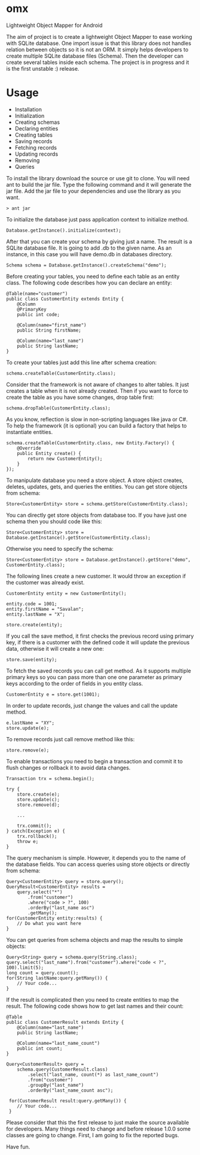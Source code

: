 # omx
Lightweight Object Mapper for Android

The aim of project is to create a lightweight Object Mapper to ease working with SQLite database. One import issue is
that this library does not handles relation between objects so it is not an ORM. It simply helps developers to create
multiple SQLite database files (Schema). Then the developer can create several tables inside each schema. The project is
in progress and it is the first unstable :) release.

# Usage

* Installation
* Initialization
* Creating schemas
* Declaring entities
* Creating tables
* Saving records
* Fetching records
* Updating records
* Removing 
* Queries

To install the library download the source or use git to clone. You will need ant to build the jar file. Type the following
command and it will generate the jar file. Add the jar file to your dependencies and use the library as you want.

    > ant jar

To initialize the database just pass application context to initialize method.

    Database.getInstance().initialize(context);

After that you can create your schema by giving just a name. The result is a SQLite database file. It is going to add .db 
to the given name. As an instance, in this case you will have demo.db in databases directory.

    Schema schema = Database.getInstance().createSchema("demo");


Before creating your tables, you need to define each table as an entity class. The following code describes how you can 
declare an entity:

    @Table(name="customer")
    public class CustomerEntity extends Entity {
        @Column
        @PrimaryKey
        public int code;

        @Column(name="first_name")
        public String firstName;

        @Column(name="last_name")
        public String lastName;
    }

To create your tables just add this line after schema creation:

    schema.createTable(CustomerEntity.class);
    
Consider that the framework is not aware of changes to alter tables. It just creates a table when it is not already
created. Then if you want to force to create the table as you have some changes, drop table first:

    schema.dropTable(CustomerEntity.class);

As you know, reflection is slow in non-scripting languages like java or C#. To help the framework (it is optional) you
can build a factory that helps to instantiate entities.

    schema.createTable(CustomerEntity.class, new Entity.Factory() {
        @Override
        public Entity create() {
            return new CustomerEntity();
        }
    });

To manipulate database you need a store object. A store object creates, deletes, updates, gets, and queries the entities.
You can get store objects from schema:

    Store<CustomerEntity> store = schema.getStore(CustomerEntity.class);
    
You can directly get store objects from database too. If you have just one schema then you should code like this:

    Store<CustomerEntity> store = Database.getInstance().getStore(CustomerEntity.class);
    
Otherwise you need to specify the schema:

    Store<CustomerEntity> store = Database.getInstance().getStore("demo", CustomerEntity.class);
    
The following lines create a new customer. It would throw an exception if the customer was already exist.

    CustomerEntity entity = new CustomerEntity();

    entity.code = 1001;
    entity.firstName = "Savalan";
    entity.lastName = "X";

    store.create(entity);

If you call the save method, it first checks the previous record using primary key, if there is a customer with the 
defined code it will update the previous data, otherwise it will create a new one:

    store.save(entity);
    
To fetch the saved records you can call get method. As it supports multiple primary keys so you can pass more than one 
one parameter as primary keys according to the order of fields in you entity class.

    CustomerEntity e = store.get(1001);
    
In order to update records, just change the values and call the update method.

    e.lastName = "XY";
    store.update(e);
    
To remove records just call remove method like this:

    store.remove(e);
    
To enable transactions you need to begin a transaction and commit it to flush changes or rollback it to avoid data changes.
    
    Transaction trx = schema.begin();
    
    try {
        store.create(e);
        store.update(c);
        store.remove(d);
        
        ...
    
        trx.commit();
    } catch(Exception e) {
        trx.rollback();
        throw e;
    }
    
The query mechanism is simple. However, it depends you to the name of the database fields. You can access queries using
store objects or directly from schema:

    Query<CustomerEntity> query = store.query();
    QueryResult<CustomerEntity> results =
        query.select("*")
            .from("customer")
            .where("code > ?", 100)
            .orderBy("last_name asc")
            .getMany();
    for(CustomerEntity entity:results) {
        // Do what you want here
    }
    
You can get queries from schema objects and map the results to simple objects:

    Query<String> query = schema.query(String.class);
    query.select("last_name").from("customer").where("code < ?", 100).limit(5);
    long count = query.count();
    for(String lastName:query.getMany()) {
        // Your code...
    }
    
If the result is complicated then you need to create entities to map the result. The following code shows how to get 
last names and their count:
    
    @Table
    public class CustomerResult extends Entity {
        @Column(name="last_name")
        public String lastName;
        
        @Column(name="last_name_count")
        public int count;
    }
    
    Query<CustomerResult> query = 
        schema.query(CustomerResult.class)
            .select("last_name, count(*) as last_name_count")
            .from("customer")
            .groupBy("last_name")
            .orderBy("last_name_count asc");
            
     for(CustomerResult result:query.getMany()) {
        // Your code...
     }
     
Please consider that this the first release to just make the source available for developers. Many things need to 
change and before release 1.0.0 some classes are going to change. First, I am going to fix the reported bugs.

Have fun.